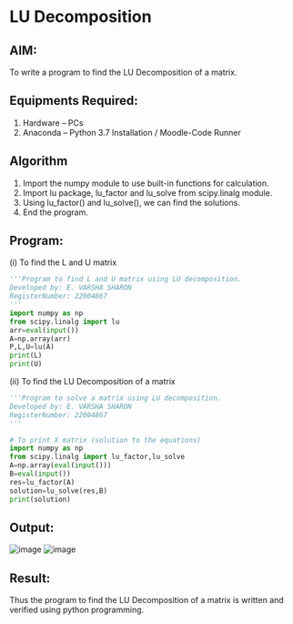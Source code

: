 # LU Decomposition 

## AIM:
To write a program to find the LU Decomposition of a matrix.

## Equipments Required:
1. Hardware – PCs
2. Anaconda – Python 3.7 Installation / Moodle-Code Runner

## Algorithm
1. Import the numpy module to use built-in functions for calculation.
2. Import lu package, lu_factor and lu_solve from scipy.linalg module.
3. Using lu_factor() and lu_solve(), we can find the solutions.
4. End the program.

## Program:
(i) To find the L and U matrix
```python
'''Program to find L and U matrix using LU decomposition.
Developed by: E. VARSHA SHARON
RegisterNumber: 22004867
'''
import numpy as np
from scipy.linalg import lu
arr=eval(input())
A=np.array(arr)
P,L,U=lu(A)
print(L)
print(U)

```
(ii) To find the LU Decomposition of a matrix
```python
'''Program to solve a matrix using LU decomposition.
Developed by: E. VARSHA SHARON
RegisterNumber: 22004867
'''

# To print X matrix (solution to the equations)
import numpy as np
from scipy.linalg import lu_factor,lu_solve
A=np.array(eval(input()))
B=eval(input())
res=lu_factor(A)
solution=lu_solve(res,B)
print(solution)

```

## Output:
![image](https://user-images.githubusercontent.com/98278161/215094495-f581be67-5518-48bb-9e64-adad255f7082.png)
![image](https://user-images.githubusercontent.com/98278161/215094566-e0787fb8-d8c9-4fd9-bd1c-560d907e6231.png)

## Result:
Thus the program to find the LU Decomposition of a matrix is written and verified using python programming.

